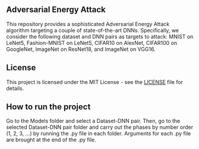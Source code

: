 ## Adversarial Energy Attack
This repository provides a sophisticated Adversarial Energy Attack algorithm targeting a couple of state-of-the-art DNNs. Specifically, we consider the following dataset and DNN pairs as targets to attack: MNIST on LeNet5, Fashion-MNIST on LeNet5, CIFAR10 on AlexNet, CIFAR100 on GoogleNet, ImageNet on ResNet18, and ImageNet on VGG16.

## License
This project is licensed under the MIT License - see the [LICENSE](LICENSE) file for details.

## How to run the project
Go to the Models folder and select a Dataset-DNN pair. Then, go to the selected Dataset-DNN pair folder and carry out the phases by number order (1, 2, 3, ...) by running the .py file in each folder. Arguments for each .py file are brought at the end of the .py file.

